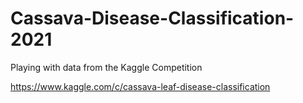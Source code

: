 # Cassava-Disease-Classification-2021
Playing with data from the Kaggle Competition 

https://www.kaggle.com/c/cassava-leaf-disease-classification
